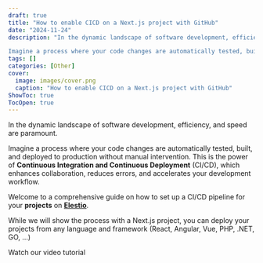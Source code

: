 ```yaml
---
draft: true
title: "How to enable CICD on a Next.js project with GitHub"
date: "2024-11-24"
description: "In the dynamic landscape of software development, efficiency, and speed are paramount.

Imagine a process where your code changes are automatically tested, built, and deployed to production without manual intervention. This is the power of Continuous Integration and Continuous Deployment (CI/CD), which enhances collaboration, reduces errors, and accelerates your"
tags: []
categories: [Other]
cover:
  image: images/cover.png
  caption: "How to enable CICD on a Next.js project with GitHub"
ShowToc: true
TocOpen: true
---
```



In the dynamic landscape of software development, efficiency, and speed are paramount. 

Imagine a process where your code changes are automatically tested, built, and deployed to production without manual intervention. This is the power of **Continuous Integration and Continuous Deployment** (CI/CD), which enhances collaboration, reduces errors, and accelerates your development workflow.

Welcome to a comprehensive guide on how to set up a CI/CD pipeline for your **projects** on [**Elestio**](https://elest.io/?ref=blog.elest.io). 

While we will show the process with a Next.js project, you can deploy your projects from any language and framework (React, Angular, Vue, PHP, .NET, GO, ...)



Watch our video tutorial





